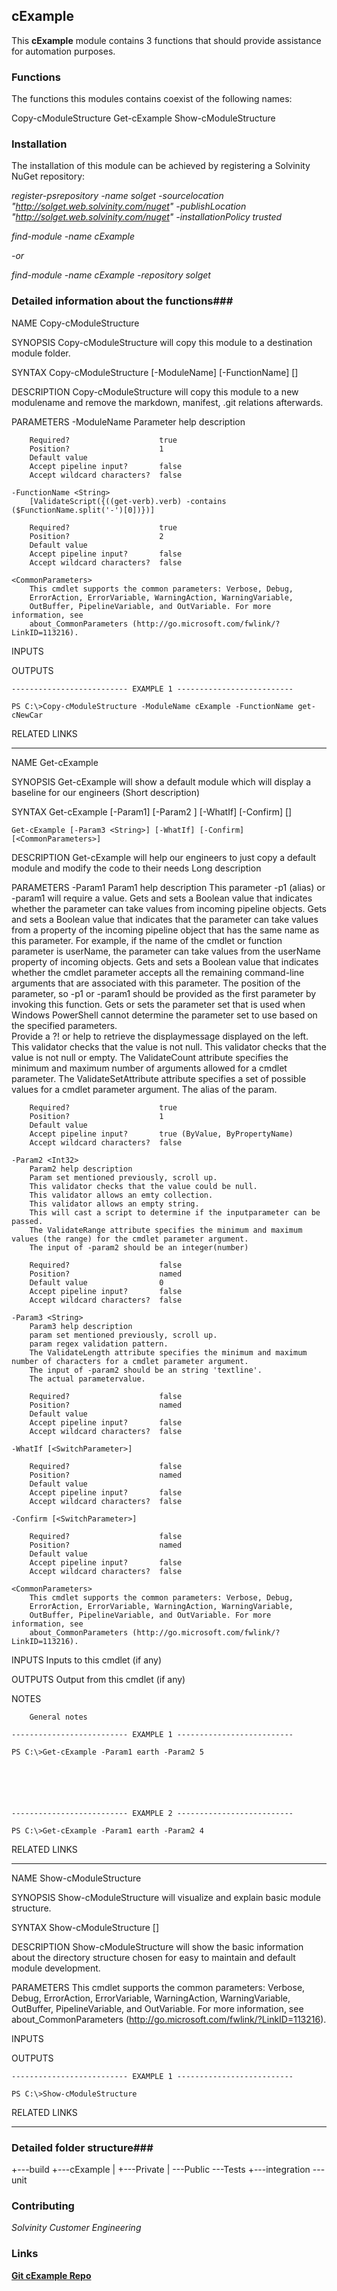 ## cExample ##
This **cExample** module contains 3 functions that should provide assistance for automation purposes.

### Functions ###
The functions this modules contains coexist of the following names:

Copy-cModuleStructure
Get-cExample
Show-cModuleStructure



### Installation ###
The installation of this module can be achieved by registering a Solvinity NuGet repository:

*register-psrepository -name solget -sourcelocation "http://solget.web.solvinity.com/nuget" -publishLocation "http://solget.web.solvinity.com/nuget" -installationPolicy trusted*

*find-module -name cExample*

*-or*

*find-module -name cExample -repository solget*


### Detailed information about the functions###

NAME
    Copy-cModuleStructure
    
SYNOPSIS
    Copy-cModuleStructure will copy this module to a destination module folder.
    
    
SYNTAX
    Copy-cModuleStructure [-ModuleName] <String> [-FunctionName] <String> [<CommonParameters>]
    
    
DESCRIPTION
    Copy-cModuleStructure will copy this module to a new modulename and remove the markdown, manifest, .git relations afterwards.
    

PARAMETERS
    -ModuleName <String>
        Parameter help description
        
        Required?                    true
        Position?                    1
        Default value                
        Accept pipeline input?       false
        Accept wildcard characters?  false
        
    -FunctionName <String>
        [ValidateScript({((get-verb).verb) -contains ($FunctionName.split('-')[0])})]
        
        Required?                    true
        Position?                    2
        Default value                
        Accept pipeline input?       false
        Accept wildcard characters?  false
        
    <CommonParameters>
        This cmdlet supports the common parameters: Verbose, Debug,
        ErrorAction, ErrorVariable, WarningAction, WarningVariable,
        OutBuffer, PipelineVariable, and OutVariable. For more information, see 
        about_CommonParameters (http://go.microsoft.com/fwlink/?LinkID=113216). 
    
INPUTS
    
OUTPUTS
    
    -------------------------- EXAMPLE 1 --------------------------
    
    PS C:\>Copy-cModuleStructure -ModuleName cExample -FunctionName get-cNewCar
    
    
    
    
    
    
    
RELATED LINKS

---

NAME
    Get-cExample
    
SYNOPSIS
    Get-cExample will show a default module which will display a baseline for our engineers (Short description)
    
    
SYNTAX
    Get-cExample [-Param1] <Object> [-Param2 <Int32>] [-WhatIf] [-Confirm] [<CommonParameters>]
    
    Get-cExample [-Param3 <String>] [-WhatIf] [-Confirm] [<CommonParameters>]
    
    
DESCRIPTION
    Get-cExample will help our engineers to just copy a default module and modify the code to their needs Long description
    

PARAMETERS
    -Param1 <Object>
        Param1 help description
        This parameter -p1 (alias) or -param1 will require a value.
        Gets and sets a Boolean value that indicates whether the parameter can take values from incoming pipeline objects.
        Gets and sets a Boolean value that indicates that the parameter can take values from a property of the incoming pipeline object that has the same name as this parameter. For example, if the name of the cmdlet or function parameter is userName, the parameter can 
        take values from the userName property of incoming objects.
        Gets and sets a Boolean value that indicates whether the cmdlet parameter accepts all the remaining command-line arguments that are associated with this parameter.
        The position of the parameter, so -p1 or -param1 should be provided as the first parameter by invoking this function.
        Gets or sets the parameter set that is used when Windows PowerShell cannot determine the parameter set to use based on the specified parameters.     
        Provide a ?! or help to retrieve the displaymessage displayed on the left.
        This validator checks that the value is not null.
        This validator checks that the value is not null or empty.
        The ValidateCount attribute specifies the minimum and maximum number of arguments allowed for a cmdlet parameter.
        The ValidateSetAttribute attribute specifies a set of possible values for a cmdlet parameter argument.
        The alias of the param.
        
        Required?                    true
        Position?                    1
        Default value                
        Accept pipeline input?       true (ByValue, ByPropertyName)
        Accept wildcard characters?  false
        
    -Param2 <Int32>
        Param2 help description
        Param set mentioned previously, scroll up.
        This validator checks that the value could be null.
        This validator allows an emty collection.
        This validator allows an empty string.
        This will cast a script to determine if the inputparameter can be passed.
        The ValidateRange attribute specifies the minimum and maximum values (the range) for the cmdlet parameter argument.
        The input of -param2 should be an integer(number)
        
        Required?                    false
        Position?                    named
        Default value                0
        Accept pipeline input?       false
        Accept wildcard characters?  false
        
    -Param3 <String>
        Param3 help description
        param set mentioned previously, scroll up.
        param regex validation pattern.
        The ValidateLength attribute specifies the minimum and maximum number of characters for a cmdlet parameter argument.
        The input of -param2 should be an string 'textline'.
        The actual parametervalue.
        
        Required?                    false
        Position?                    named
        Default value                
        Accept pipeline input?       false
        Accept wildcard characters?  false
        
    -WhatIf [<SwitchParameter>]
        
        Required?                    false
        Position?                    named
        Default value                
        Accept pipeline input?       false
        Accept wildcard characters?  false
        
    -Confirm [<SwitchParameter>]
        
        Required?                    false
        Position?                    named
        Default value                
        Accept pipeline input?       false
        Accept wildcard characters?  false
        
    <CommonParameters>
        This cmdlet supports the common parameters: Verbose, Debug,
        ErrorAction, ErrorVariable, WarningAction, WarningVariable,
        OutBuffer, PipelineVariable, and OutVariable. For more information, see 
        about_CommonParameters (http://go.microsoft.com/fwlink/?LinkID=113216). 
    
INPUTS
    Inputs to this cmdlet (if any)
    
    
OUTPUTS
    Output from this cmdlet (if any)
    
    
NOTES
    
    
        General notes
    
    -------------------------- EXAMPLE 1 --------------------------
    
    PS C:\>Get-cExample -Param1 earth -Param2 5
    
    
    
    
    
    
    -------------------------- EXAMPLE 2 --------------------------
    
    PS C:\>Get-cExample -Param1 earth -Param2 4
    
    
    
    
    
    
    
RELATED LINKS

---

NAME
    Show-cModuleStructure
    
SYNOPSIS
    Show-cModuleStructure will visualize and explain basic module structure.
    
    
SYNTAX
    Show-cModuleStructure [<CommonParameters>]
    
    
DESCRIPTION
    Show-cModuleStructure will show the basic information about the directory structure chosen for easy to maintain and default module development.
    

PARAMETERS
    <CommonParameters>
        This cmdlet supports the common parameters: Verbose, Debug,
        ErrorAction, ErrorVariable, WarningAction, WarningVariable,
        OutBuffer, PipelineVariable, and OutVariable. For more information, see 
        about_CommonParameters (http://go.microsoft.com/fwlink/?LinkID=113216). 
    
INPUTS
    
OUTPUTS
    
    -------------------------- EXAMPLE 1 --------------------------
    
    PS C:\>Show-cModuleStructure
    
    
    
    
    
    
    
RELATED LINKS

---



### Detailed folder structure###
+---build
+---cExample
|   +---Private
|   \---Public
\---Tests
    +---integration
    \---unit


### Contributing ###
*Solvinity Customer Engineering*

### Links ###
**[Git cExample Repo]()**
